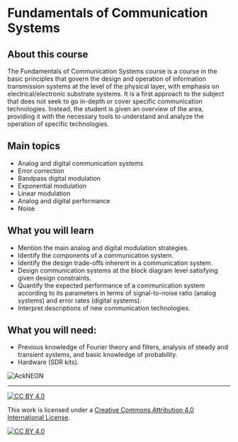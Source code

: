 # Fundamentals of Communication Systems
## About this course
The Fundamentals of Communication Systems course is a course in the basic principles that govern the design and operation of information transmission systems at the level of the physical layer, with emphasis on electrical/electronic substrate systems. It is a first approach to the subject that does not seek to go in-depth or cover specific communication technologies. Instead, the student is given an overview of the area, providing it with the necessary tools to understand and analyze the operation of specific technologies.

## Main topics
* Analog and digital communication systems
* Error correction
* Bandpass digital modulation
* Exponential modulation
* Linear modulation
* Analog and digital performance
* Noise

## What you will learn
* Mention the main analog and digital modulation strategies.
* Identify the components of a communication system.
* Identify the design trade-offs inherent in a communication system.
* Design communication systems at the block diagram level satisfying given design constraints.
* Quantify the expected performance of a communication system according to its parameters in terms of signal-to-noise ratio (analog systems) and error rates (digital systems).
* Interpret descriptions of new communication technologies.

## What you will need:
* Previous knowledge of Fourier theory and filters, analysis
of steady and transient systems, and basic knowledge of
probability.
* Hardware (SDR kits).

![AckNEON](https://github.com/neon-iot/sistemas_comunicaciones/assets/89226880/91e4e09b-4214-4b51-b74c-2792f9c9d85d)

***
[![CC BY 4.0][cc-by-shield]][cc-by]

This work is licensed under a
[Creative Commons Attribution 4.0 International License][cc-by].

[![CC BY 4.0][cc-by-image]][cc-by]

[cc-by]: http://creativecommons.org/licenses/by/4.0/
[cc-by-image]: https://i.creativecommons.org/l/by/4.0/88x31.png
[cc-by-shield]: https://img.shields.io/badge/License-CC%20BY%204.0-lightgrey.svg
